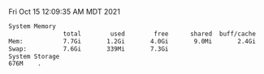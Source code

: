 Fri Oct 15 12:09:35 AM MDT 2021
```bash
System Memory
               total        used        free      shared  buff/cache   available
Mem:           7.7Gi       1.2Gi       4.0Gi       9.0Mi       2.4Gi       5.9Gi
Swap:          7.6Gi       339Mi       7.3Gi
System Storage
676M	.
```
```bash
